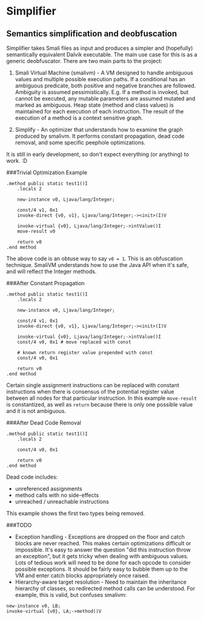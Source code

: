 Simplifier
==========

Semantics simplification and deobfuscation
------------------------------------------

Simplifier takes Smali files as input and produces a simpler and (hopefully) semantically equivalent Dalvik executable. The main use case for this is as a generic deobfuscator. There are two main parts to the project:

1. Smali Virtual Machine (smalivm) - A VM designed to handle ambiguous values and multiple possible execution paths. If a conditional has an ambiguous predicate, both positive and negative branches are followed. Ambiguity is assumed pessimistically. E.g. If a method is invoked, but cannot be executed, any mutable parameters are assumed mutated and marked as ambiguous. Heap state (method and class values) is maintained for each execution of each instruction. The result of the execution of a method is a context sensitive graph.

2. Simplify - An optimizer that understands how to examine the graph produced by smalivm. It performs constant propagation, dead code removal, and some specific peephole optimizations.

It is still in early development, so don't expect everything (or anything) to work. :D

###Trivial Optimization Example
```
.method public static test1()I
    .locals 2

    new-instance v0, Ljava/lang/Integer;

    const/4 v1, 0x1
    invoke-direct {v0, v1}, Ljava/lang/Integer;-><init>(I)V

    invoke-virtual {v0}, Ljava/lang/Integer;->intValue()I
    move-result v0

    return v0
.end method
```

The above code is an obtuse way to say `v0 = 1`. This is an obfuscation technique. SmaliVM understands how to use the Java API when it's safe, and will reflect the Integer methods.


###After Constant Propagation
```
.method public static test1()I
    .locals 2

    new-instance v0, Ljava/lang/Integer;

    const/4 v1, 0x1
    invoke-direct {v0, v1}, Ljava/lang/Integer;-><init>(I)V

    invoke-virtual {v0}, Ljava/lang/Integer;->intValue()I
    const/4 v0, 0x1 # move replaced with const

    # known return register value prepended with const
    const/4 v0, 0x1

    return v0
.end method
```

Certain single assignment instructions can be replaced with constant instructions when there is consensus of the potential register value between all nodes for that particular instruction. In this example `move-result` is constantized, as well as `return` because there is only one possible value and it is not ambiguous.


###After Dead Code Removal
```
.method public static test1()I
    .locals 2

    const/4 v0, 0x1

    return v0
.end method
```

Dead code includes:

* unreferenced assignments
* method calls with no side-effects
* unreached / unreachable instructions

This example shows the first two types being removed.

###TODO
* Exception handling - Exceptions are dropped on the floor and catch blocks are never reached. This makes certain optimizations difficult or impossible. It's easy to answer the question "did this instruction throw an exception", but it gets tricky when dealing with ambiguous values. Lots of tedious work will need to be done for each opcode to consider possible exceptions. It should be fairly easy to bubble them up to the VM and enter catch blocks appropriately once raised.
* Hierarchy-aware target resolution - Need to maintain the inheritance hierarchy of classes, so redirected method calls can be understood. For example, this is valid, but confuses smalivm:
```
new-instance v0, LB;
invoke-virtual {v0}, LA;->method()V
```